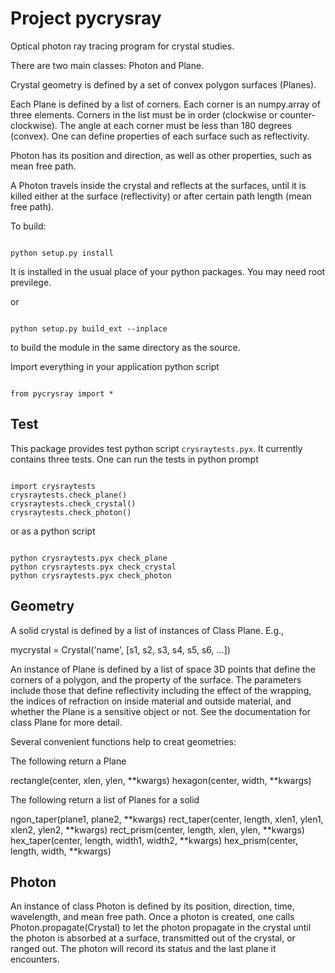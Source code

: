 Project pycrysray
=================

Optical photon ray tracing program for crystal studies. 

There are two main classes: Photon and Plane.

Crystal geometry is defined by a set of convex polygon surfaces (Planes).

Each Plane is defined by a list of corners. Each corner is an numpy.array
of three elements. Corners in the list must be in order (clockwise or counter-
clockwise). The angle at each corner must be less than 180 degrees (convex). 
One can define properties of each surface such as reflectivity.

Photon has its position and direction, as well as other properties, such as
mean free path.

A Photon travels inside the crystal and reflects at the surfaces, until it
is killed either at the surface (reflectivity) or after certain path length
(mean free path).

 

To build:

<code>
python setup.py install
</code>

It is installed in the usual place of your python packages. You may need 
root previlege.

or

<code>
python setup.py build_ext --inplace
</code>

to build the module in the same directory as the source.

Import everything in your application python script

<code>
from pycrysray import *
</code>


Test
--------

This package provides test python script <code>crysraytests.pyx</code>.
It currently contains three tests. One can run the tests in python prompt

<code>
import crysraytests
crysraytests.check_plane()
crysraytests.check_crystal()
crysraytests.check_photon()
</code>

or as a python script

<code>
python crysraytests.pyx check_plane
python crysraytests.pyx check_crystal
python crysraytests.pyx check_photon
</code>


Geometry
--------

A solid crystal is defined by a list of instances of Class Plane.
E.g.,

mycrystal = Crystal('name', [s1, s2, s3, s4, s5, s6, ...])

An instance of Plane is defined by a list of space 3D points that define
the corners of a polygon, and the property of the surface. The parameters
include those that define reflectivity including the effect of the wrapping,
the indices of refraction on inside material and outside material, and
whether the Plane is a sensitive object or not. See the documentation for 
class Plane for more detail.

Several convenient functions help to creat geometries:

 The following return a Plane

  rectangle(center, xlen, ylen, **kwargs)
  hexagon(center, width, **kwargs)
  
 The following return a list of Planes for a solid

  ngon_taper(plane1, plane2, **kwargs)
  rect_taper(center, length, xlen1, ylen1, xlen2, ylen2, **kwargs)
  rect_prism(center, length, xlen, ylen, **kwargs)
  hex_taper(center, length, width1, width2, **kwargs)
  hex_prism(center, length, width, **kwargs)


Photon
------

 An instance of class Photon is defined by its position, direction, time,
wavelength, and mean free path. Once a photon is created, one calls 
Photon.propagate(Crystal) to let the photon propagate in the crystal
until the photon is absorbed at a surface, transmitted out of the crystal,
or ranged out. The photon will record its status and the last plane it 
encounters.


